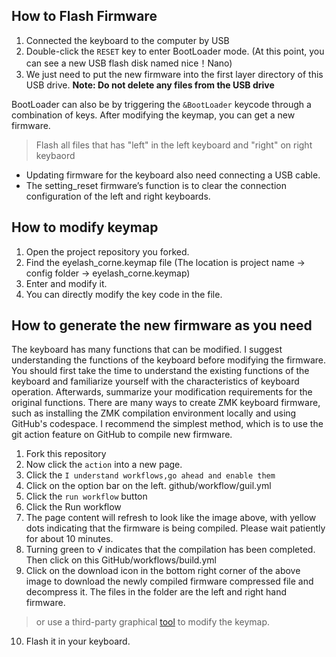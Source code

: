 ## How to Flash Firmware
1. Connected the keyboard to the computer by USB
2. Double-click the `RESET` key to enter BootLoader mode. (At this point, you can see a new USB flash disk named nice！Nano)
3. We just need to put the new firmware into the first layer directory of this USB drive. 
**Note: Do not delete any files from the USB drive**

BootLoader can also be by triggering the `&BootLoader` keycode through a combination of keys. 
After modifying the keymap, you can get a new firmware.

> Flash all files that has "left" in the left keyboard and "right" on right keybaord

* Updating firmware for the keyboard also need connecting a USB cable.
* The setting_reset firmware’s function is to clear the connection configuration of the left and right keyboards.

## How to modify keymap
1. Open the project repository you forked. 
2. Find the eyelash_corne.keymap file (The location is project name → config folder → eyelash_corne.keymap)
3. Enter and modify it.
4. You can directly modify the key code in the file.

## How to generate the new firmware as you need
The keyboard has many functions that can be modified. I suggest understanding the functions of the keyboard before modifying the firmware. You should first take the time to understand the existing functions of the keyboard and familiarize yourself with the characteristics of keyboard operation. Afterwards, summarize your modification requirements for the original functions. There are many ways to create ZMK keyboard firmware, such as installing the ZMK compilation environment locally and using GitHub's codespace. I recommend the simplest method, which is to use the git action feature on GitHub to compile new firmware.

1. Fork this repository
2. Now click the `action` into a new page.
3. Click the `I understand workflows,go ahead and enable them`
4. Click on the option bar on the left. github/workflow/guil.yml
5. Click the `run workflow` button
6. Click the Run workflow
7. The page content will refresh to look like the image above, with yellow dots indicating that the firmware is being compiled. Please wait patiently for about 10 minutes.
8. Turning green to √ indicates that the compilation has been completed. Then click on this GitHub/workflows/build.yml
9. Click on the download icon in the bottom right corner of the above image to download the newly compiled firmware compressed file and decompress it. The files in the folder are the left and right hand firmware.
> or use a third-party graphical [tool](https://nickcoutsos.github.io/keymap-editor/) to modify the keymap.
10. Flash it in your keyboard.
